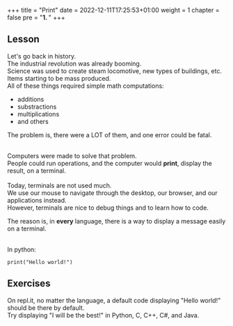 +++
title = "Print"
date = 2022-12-11T17:25:53+01:00
weight = 1
chapter = false
pre = "<b>1. </b>"
+++

## Lesson

Let's go back in history.\
The industrial revolution was already booming.\
Science was used to create steam locomotive, new types of buildings, etc.\
Items starting to be mass produced.\
All of these things required simple math computations:
- additions
- substractions
- multiplications
- and others

The problem is, there were a LOT of them, and one error could be fatal.

\
Computers were made to solve that problem.\
People could run operations, and the computer would **print**, display the result, on a terminal.\
\
Today, terminals are not used much.\
We use our mouse to navigate through the desktop, our browser, and our applications instead.\
However, terminals are nice to debug things and to learn how to code.

The reason is, in **every** language, there is a way to display a message easily on a terminal.

\
In python:
```
print("Hello world!")
```

## Exercises

On repl.it, no matter the language, a default code displaying "Hello world!" should be there by default.\
Try displaying "I will be the best!" in Python, C, C++, C#, and Java.

